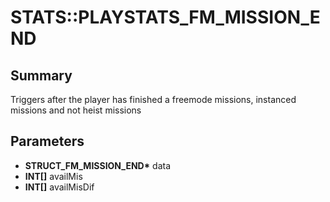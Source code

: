 # STATS::PLAYSTATS_FM_MISSION_END

## Summary
Triggers after the player has finished a freemode missions, instanced missions and not heist missions

## Parameters
* **STRUCT_FM_MISSION_END\*** data
* **INT[]** availMis
* **INT[]** availMisDif